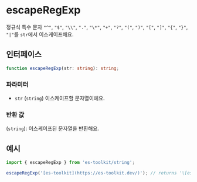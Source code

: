 # escapeRegExp

정규식 특수 문자 `"^"`, `"$"`, `"\\"`, `"."`, `"\*"`, `"+"`, `"?"`, `"("`, `")"`, `"["`, `"]"`, `"{"`, `"}"`, `"|"`를 `str`에서 이스케이프해요.

## 인터페이스

```typescript
function escapeRegExp(str: string): string;
```

### 파라미터

- `str` (`string`) 이스케이프할 문자열이에요.

### 반환 값

(`string`): 이스케이프된 문자열을 반환해요.

## 예시

```typescript
import { escapeRegExp } from 'es-toolkit/string';

escapeRegExp('[es-toolkit](https://es-toolkit.dev/)'); // returns '\[es-toolkit\]\(https://es-toolkit\.dev/\)'
```
